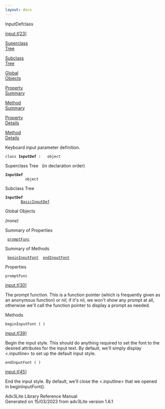 ```yaml
---
layout: docs
---
```

<span class="title">InputDef</span><span class="type">class</span>

[input.t](../file/input.t.html)\[[23](../source/input.t.html#23)\]

[Superclass  
Tree](#_SuperClassTree_)

[Subclass  
Tree](#_SubClassTree_)

[Global  
Objects](#_ObjectSummary_)

[Property  
Summary](#_PropSummary_)

[Method  
Summary](#_MethodSummary_)

[Property  
Details](#_Properties_)

[Method  
Details](#_Methods_)

<div class="fdesc">

Keyboard input parameter definition.

`class `**`InputDef`**` :   object`

</div>

<span id="_SuperClassTree_"></span>

<div class="mjhd">

<span class="hdln">Superclass Tree</span>   (in declaration order)

</div>

**`InputDef`**  
`         object`  
<span id="_SubClassTree_"></span>

<div class="mjhd">

<span class="hdln">Subclass Tree</span>  

</div>

**`InputDef`**  
`         `[`BasicInputDef`](../object/BasicInputDef.html)  
<span id="_ObjectSummary_"></span>

<div class="mjhd">

<span class="hdln">Global Objects</span>  

</div>

*(none)* <span id="_PropSummary_"></span>

<div class="mjhd">

<span class="hdln">Summary of Properties</span>  

</div>

` `[`promptFunc`](#promptFunc)`  `

<span id="_MethodSummary_"></span>

<div class="mjhd">

<span class="hdln">Summary of Methods</span>  

</div>

` `[`beginInputFont`](#beginInputFont)`  `[`endInputFont`](#endInputFont)`  `

<span id="_Properties_"></span>

<div class="mjhd">

<span class="hdln">Properties</span>  

</div>

<span id="promptFunc"></span>

`promptFunc`

[input.t](../file/input.t.html)\[[30](../source/input.t.html#30)\]

<div class="desc">

The prompt function. This is a function pointer (which is frequently
given as an anonymous function) or nil; if it's nil, we won't show any
prompt at all, otherwise we'll call the function pointer to display a
prompt as needed.

</div>

<span id="_Methods_"></span>

<div class="mjhd">

<span class="hdln">Methods</span>  

</div>

<span id="beginInputFont"></span>

`beginInputFont ( )`

[input.t](../file/input.t.html)\[[39](../source/input.t.html#39)\]

<div class="desc">

Begin the input style. This should do anything required to set the font
to the desired attributes for the input text. By default, we'll simply
display \<.inputline\> to set up the default input style.

</div>

<span id="endInputFont"></span>

`endInputFont ( )`

[input.t](../file/input.t.html)\[[45](../source/input.t.html#45)\]

<div class="desc">

End the input style. By default, we'll close the \<.inputline\> that we
opened in beginInputFont().

</div>

<div class="ftr">

Adv3Lite Library Reference Manual  
Generated on 15/03/2023 from adv3Lite version 1.6.1

</div>
